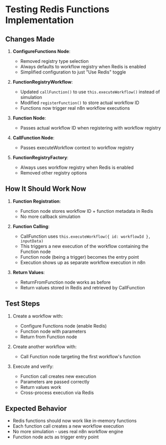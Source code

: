 # Testing Redis Functions Implementation

## Changes Made

1. **ConfigureFunctions Node**:
   - Removed registry type selection
   - Always defaults to workflow registry when Redis is enabled
   - Simplified configuration to just "Use Redis" toggle

2. **FunctionRegistryWorkflow**:
   - Updated `callFunction()` to use `this.executeWorkflow()` instead of simulation
   - Modified `registerFunction()` to store actual workflow ID
   - Functions now trigger real n8n workflow executions

3. **Function Node**:
   - Passes actual workflow ID when registering with workflow registry

4. **CallFunction Node**:
   - Passes executeWorkflow context to workflow registry

5. **FunctionRegistryFactory**:
   - Always uses workflow registry when Redis is enabled
   - Removed other registry options

## How It Should Work Now

1. **Function Registration**:
   - Function node stores workflow ID + function metadata in Redis
   - No more callback simulation

2. **Function Calling**:
   - CallFunction uses `this.executeWorkflow({ id: workflowId }, inputData)`
   - This triggers a new execution of the workflow containing the Function node
   - Function node (being a trigger) becomes the entry point
   - Execution shows up as separate workflow execution in n8n

3. **Return Values**:
   - ReturnFromFunction node works as before
   - Return values stored in Redis and retrieved by CallFunction

## Test Steps

1. Create a workflow with:
   - Configure Functions node (enable Redis)
   - Function node with parameters
   - Return from Function node

2. Create another workflow with:
   - Call Function node targeting the first workflow's function

3. Execute and verify:
   - Function call creates new execution
   - Parameters are passed correctly
   - Return values work
   - Cross-process execution via Redis

## Expected Behavior

- Redis functions should now work like in-memory functions
- Each function call creates a new workflow execution
- No more simulation - uses real n8n workflow engine
- Function node acts as trigger entry point